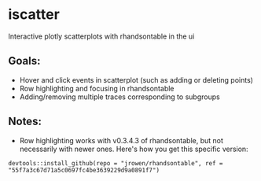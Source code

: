 # iscatter
Interactive plotly scatterplots with rhandsontable in the ui

## Goals: 

- Hover and click events in scatterplot (such as adding or deleting points)
- Row highlighting and focusing in rhandsontable
- Adding/removing  multiple traces corresponding to subgroups

## Notes:

- Row highlighting works with v0.3.4.3 of rhandsontable, but not necessarily with newer ones. Here's how you get this specific version:
```{bash}
devtools::install_github(repo = "jrowen/rhandsontable", ref = "55f7a3c67d71a5c0697fc4be3639229d9a0891f7")
```